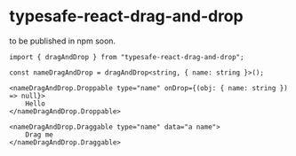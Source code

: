 # typesafe-react-drag-and-drop

to be published in npm soon.

```
import { dragAndDrop } from "typesafe-react-drag-and-drop";

const nameDragAndDrop = dragAndDrop<string, { name: string }>();

<nameDragAndDrop.Droppable type="name" onDrop={(obj: { name: string }) => null}>
    Hello
</nameDragAndDrop.Droppable>

<nameDragAndDrop.Draggable type="name" data="a name">
    Drag me
</nameDragAndDrop.Draggable>
```

